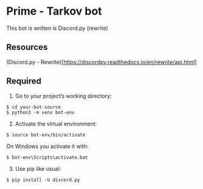 # Prime - Tarkov bot
This bot is written is Discord.py (rewrite)

## Resources
(Discord.py - Rewrite)[https://discordpy.readthedocs.io/en/rewrite/api.html]

## Required

1. Go to your project’s working directory:
```
$ cd your-bot-source
$ python3 -m venv bot-env
```

2. Activate the virtual environment:
```
$ source bot-env/bin/activate
```
On Windows you activate it with:
```
$ bot-env\Scripts\activate.bat
```
3. Use pip like usual:
```
$ pip install -U discord.py
```
